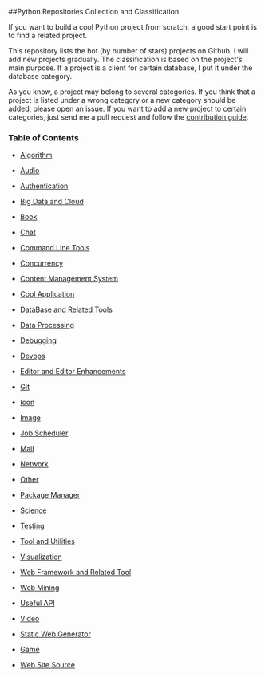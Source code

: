 ##Python Repositories Collection and Classification

If you want to build a cool Python project from scratch, a good start point is to find a related project.  

This repository lists the hot (by number of stars) projects on Github. I will add new projects gradually. The classification is based
on the project's main purpose. If a project is a client for certain database, I put it under the database category.

As you know, a project may belong to several categories. If you think that a project is listed under a wrong category
or a new category should be added, please open an issue. If you want to add a new project to certain categories, just
send me a pull request and follow the [contribution guide](https://github.com/checkcheckzz/Python-open-projects/wiki/Contribution).


### <a name='toc'>Table of Contents</a>

* [Algorithm](https://github.com/checkcheckzz/Python-open-projects/blob/master/Algorithm.md)
* [Audio](https://github.com/checkcheckzz/Python-open-projects/blob/master/Audio.md)
* [Authentication](https://github.com/checkcheckzz/Python-open-projects/blob/master/Authentication.md)
* [Big Data and Cloud](https://github.com/checkcheckzz/Python-open-projects/blob/master/BigDataandCloud.md)
* [Book](https://github.com/checkcheckzz/Python-open-projects/blob/master/Book.md) 
* [Chat](https://github.com/checkcheckzz/Python-open-projects/blob/master/Chat.md) 
* [Command Line Tools](https://github.com/checkcheckzz/Python-open-projects/blob/master/CommandLineTools.md)
* [Concurrency](https://github.com/checkcheckzz/Python-open-projects/blob/master/Concurrency.md)
* [Content Management System](https://github.com/checkcheckzz/Python-open-projects/blob/master/ContentManagementSystem.md)   
* [Cool Application](https://github.com/checkcheckzz/Python-open-projects/blob/master/Cool%20Application.md)
* [DataBase and Related Tools](https://github.com/checkcheckzz/Python-open-projects/blob/master/DataBaseandRelatedTools.md)
* [Data Processing](https://github.com/checkcheckzz/Python-open-projects/blob/master/DataProcessing.md)
* [Debugging](https://github.com/checkcheckzz/Python-open-projects/blob/master/Debugging.md)
* [Devops](https://github.com/checkcheckzz/Python-open-projects/blob/master/Devops.md)
* [Editor and Editor Enhancements](https://github.com/checkcheckzz/Python-open-projects/blob/master/EditorandEditorEnhancements.md)
* [Git](https://github.com/checkcheckzz/Python-open-projects/blob/master/Git.md)
* [Icon](https://github.com/checkcheckzz/Python-open-projects/blob/master/Icon.md)
* [Image](https://github.com/checkcheckzz/Python-open-projects/blob/master/Image.md)
* [Job Scheduler](https://github.com/checkcheckzz/Python-open-projects/blob/master/JobScheduler.md)
* [Mail](https://github.com/checkcheckzz/Python-open-projects/blob/master/Mail.md)
* [Network](https://github.com/checkcheckzz/Python-open-projects/blob/master/Network.md)
* [Other](https://github.com/checkcheckzz/Python-open-projects/blob/master/Other.md)  
* [Package Manager](https://github.com/checkcheckzz/Python-open-projects/blob/master/PackageManager.md)
* [Science](https://github.com/checkcheckzz/Python-open-projects/blob/master/Science.md)  
* [Testing](https://github.com/checkcheckzz/Python-open-projects/blob/master/Testing.md)
* [Tool and Utilities](https://github.com/checkcheckzz/Python-open-projects/blob/master/ToolandUtilities.md)
* [Visualization](https://github.com/checkcheckzz/Python-open-projects/blob/master/Visualization.md) 
* [Web Framework and Related Tool](https://github.com/checkcheckzz/Python-open-projects/blob/master/WebFrameworkandRelatedTool.md)
* [Web Mining](https://github.com/checkcheckzz/Python-open-projects/blob/master/WebMining.md)
 



  
















* [Useful API](https://github.com/checkcheckzz/Python-open-projects/blob/master/UsefulAPI.md)
* [Video](https://github.com/checkcheckzz/Python-open-projects/blob/master/Video.md)

 
* [Static Web Generator](https://github.com/checkcheckzz/Python-open-projects/blob/master/StaticWebGenerator.md) 


* [Game](https://github.com/checkcheckzz/Python-open-projects/blob/master/Game.md)
* [Web Site Source](https://github.com/checkcheckzz/Python-open-projects/blob/master/WebSiteSource.md)



  
   

